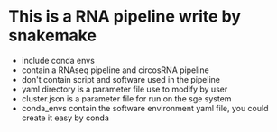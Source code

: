 # This is a RNA pipeline write by snakemake
* include conda envs
* contain a RNAseq pipeline and circosRNA pipeline
* don't contain script and software used in the pipeline
* yaml directory is a parameter file use to modify by user
* cluster.json is a parameter file for run on the sge system
* conda_envs contain the software environment yaml file, you could create it easy by conda
